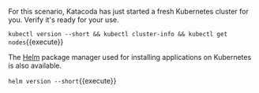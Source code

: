 For this scenario, Katacoda has just started a fresh Kubernetes cluster for you. Verify it's ready for your use.

`kubectl version --short && kubectl cluster-info && kubectl get nodes`{{execute}}

The [Helm](https://helm.sh/) package manager used for installing applications on Kubernetes is also available.

`helm version --short`{{execute}}
